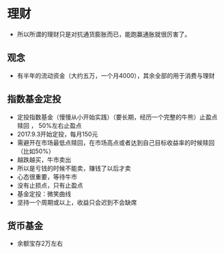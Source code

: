 
# 理财
* 所以所谓的理财只是对抗通货膨胀而已，能跑赢通胀就很厉害了。
## 观念
* 有半年的流动资金（大约五万，一个月4000），其余全部的用于消费与理财
## 指数基金定投
* 定投指数基金（慢慢从小开始实践）（要长期，经历一个完整的牛熊）止盈点赎回 ， 50%左右止盈点
* 2017.9.3开始定投，每月150元
* 需避开在市场最低点赎回，在市场高点或者达到自己目标收益率的时候赎回（比如50%）
* 越跌越买，牛市卖出
* 所以是亏钱的时候不能卖，赚钱了以后才卖 
* 心态很重要，等待牛市
* 没有止损点，只有止盈点
* 基金定投：微笑曲线
* 坚持一个周期或以上，收益只会迟到不会缺席
## 货币基金
* 余额宝存2万左右










